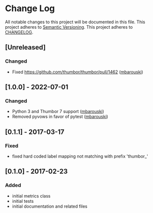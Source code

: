 # Change Log
All notable changes to this project will be documented in this file.
This project adheres to [Semantic Versioning](http://semver.org/).
This project adheres to [CHANGELOG](http://keepachangelog.com).

## [Unreleased]
### Changed
- Fixed https://github.com/thumbor/thumbor/pull/1462 ([mbarouski](https://github.com/mbarouski))

## [1.0.0] - 2022-07-01
### Changed
- Python 3 and Thumbor 7 support ([mbarouski](https://github.com/mbarouski))
- Removed pyvows in favor of pytest ([mbarouski](https://github.com/mbarouski))

## [0.1.1] - 2017-03-17
### Fixed
- fixed hard coded label mapping not matching with prefix 'thumbor\_'

## [0.1.0] - 2017-02-23
### Added
- initial metrics class
- initial tests
- initial documentation and related files
